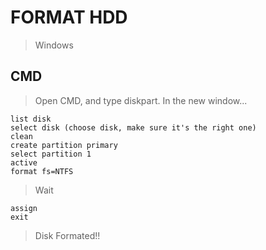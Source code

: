# FORMAT HDD  

> Windows  

## CMD  

> Open CMD, and type diskpart. In the new window...  

    list disk
    select disk (choose disk, make sure it's the right one)
    clean
    create partition primary
    select partition 1
    active
    format fs=NTFS

> Wait

    assign
    exit

> Disk Formated!!